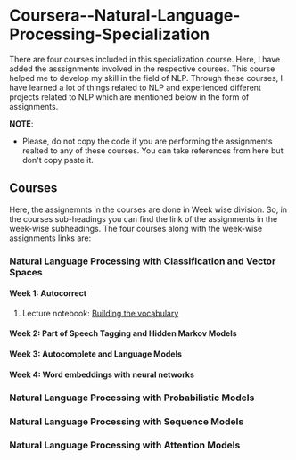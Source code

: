 # Coursera--Natural-Language-Processing-Specialization

There are four courses included in this specialization course. Here, I have  added the asssignments involved in the respective courses. This course helped me to develop my skill in the field of NLP. Through these courses, I have learned a lot of things related to NLP and experienced different projects related to NLP which are mentioned below in the form of assignments.

**NOTE**: 
- Please, do not copy the code if you are performing the assignments realted to any of these courses. You can take references from here but don't copy paste it.

## Courses
 
 Here, the assignemnts in the courses are done in Week wise division. So, in the courses sub-headings you can find the link of the assignments in the week-wise subheadings. The four courses along with the week-wise assignments links are:

### Natural Language Processing with Classification and Vector Spaces

#### Week 1: Autocorrect

1. Lecture notebook: [Building the vocabulary](./NLP-with-Probabilistic-Models/Week1/utf-8''NLP_C2_W1_lecture_nb_01.ipynb)


#### Week 2: Part of Speech Tagging and Hidden Markov Models
#### Week 3: Autocomplete and Language Models
#### Week 4: Word embeddings with neural networks

### Natural Language Processing with Probabilistic Models

### Natural Language Processing with Sequence Models

### Natural Language Processing with Attention Models
